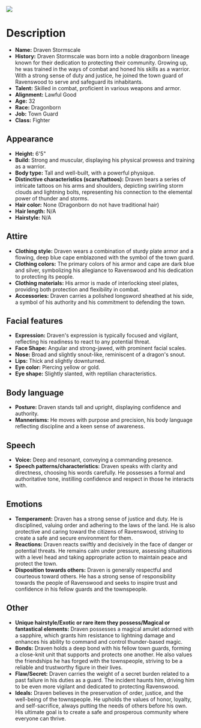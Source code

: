 ![](https://i.imgur.com/lWJcecS.jpg)


# Description

- **Name:** Draven Stormscale
- **History:** Draven Stormscale was born into a noble dragonborn lineage known for their dedication to protecting their community. Growing up, he was trained in the ways of combat and honed his skills as a warrior. With a strong sense of duty and justice, he joined the town guard of Ravenswood to serve and safeguard its inhabitants.
- **Talent:** Skilled in combat, proficient in various weapons and armor.
- **Alignment:** Lawful Good
- **Age:** 32
- **Race:** Dragonborn
- **Job:** Town Guard
- **Class:** Fighter

## Appearance

- **Height:** 6'5"
- **Build:** Strong and muscular, displaying his physical prowess and training as a warrior.
- **Body type:** Tall and well-built, with a powerful physique.
- **Distinctive characteristics (scars/tattoos):** Draven bears a series of intricate tattoos on his arms and shoulders, depicting swirling storm clouds and lightning bolts, representing his connection to the elemental power of thunder and storms.
- **Hair color:** None (Dragonborn do not have traditional hair)
- **Hair length:** N/A
- **Hairstyle:** N/A

## Attire

- **Clothing style:** Draven wears a combination of sturdy plate armor and a flowing, deep blue cape emblazoned with the symbol of the town guard.
- **Clothing colors:** The primary colors of his armor and cape are dark blue and silver, symbolizing his allegiance to Ravenswood and his dedication to protecting its people.
- **Clothing materials:** His armor is made of interlocking steel plates, providing both protection and flexibility in combat.
- **Accessories:** Draven carries a polished longsword sheathed at his side, a symbol of his authority and his commitment to defending the town.

## Facial features

- **Expression:** Draven's expression is typically focused and vigilant, reflecting his readiness to react to any potential threat.
- **Face Shape:** Angular and strong-jawed, with prominent facial scales.
- **Nose:** Broad and slightly snout-like, reminiscent of a dragon's snout.
- **Lips:** Thick and slightly downturned.
- **Eye color:** Piercing yellow or gold.
- **Eye shape:** Slightly slanted, with reptilian characteristics.

## Body language

- **Posture:** Draven stands tall and upright, displaying confidence and authority.
- **Mannerisms:** He moves with purpose and precision, his body language reflecting discipline and a keen sense of awareness.

## Speech

- **Voice:** Deep and resonant, conveying a commanding presence.
- **Speech patterns/characteristics:** Draven speaks with clarity and directness, choosing his words carefully. He possesses a formal and authoritative tone, instilling confidence and respect in those he interacts with.

## Emotions

- **Temperament:** Draven has a strong sense of justice and duty. He is disciplined, valuing order and adhering to the laws of the land. He is also protective and caring toward the citizens of Ravenswood, striving to create a safe and secure environment for them.
- **Reactions:** Draven reacts swiftly and decisively in the face of danger or potential threats. He remains calm under pressure, assessing situations with a level head and taking appropriate action to maintain peace and protect the town.
- **Disposition towards others:** Draven is generally respectful and courteous toward others. He has a strong sense of responsibility towards the people of Ravenswood and seeks to inspire trust and confidence in his fellow guards and the townspeople.

## Other

- **Unique hairstyle/Exotic or rare item they possess/Magical or fantastical elements:** Draven possesses a magical amulet adorned with a sapphire, which grants him resistance to lightning damage and enhances his ability to command and control thunder-based magic.
- **Bonds:** Draven holds a deep bond with his fellow town guards, forming a close-knit unit that supports and protects one another. He also values the friendships he has forged with the townspeople, striving to be a reliable and trustworthy figure in their lives.
- **Flaw/Secret:** Draven carries the weight of a secret burden related to a past failure in his duties as a guard. The incident haunts him, driving him to be even more vigilant and dedicated to protecting Ravenswood.
- **Ideals:** Draven believes in the preservation of order, justice, and the well-being of the townspeople. He upholds the values of honor, loyalty, and self-sacrifice, always putting the needs of others before his own. His ultimate goal is to create a safe and prosperous community where everyone can thrive.